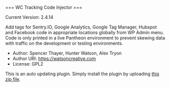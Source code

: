 === WC Tracking Code Injector ===

Current Version: 2.4.14

Add tags for Sentry.IO, Google Analytics, Google Tag Manager, Hubspot and Facebook code in appropriate locations globally from WP Admin menu. Code is only printed in a live Pantheon environment to prevent skewing data with traffic on the development or testing environments.
- Author: Spencer Thayer, Hunter Watson, Alex Tryon
- Author URI: https://watsoncreative.com
- License: GPL2

This is an auto updating plugin. Simply install the plugin by uploading [this zip file](https://github.com/Watson-Creative/wc-tracking-code-injector/archive/main.zip).